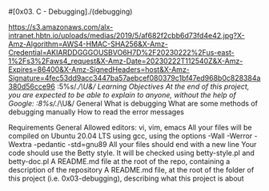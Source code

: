 #[0x03. C - Debugging]./(debugging) 

https://s3.amazonaws.com/alx-intranet.hbtn.io/uploads/medias/2019/5/af682f2cbb6d73fd4e42.jpg?X-Amz-Algorithm=AWS4-HMAC-SHA256&X-Amz-Credential=AKIARDDGGGOUSBVO6H7D%2F20230222%2Fus-east-1%2Fs3%2Faws4_request&X-Amz-Date=20230222T112540Z&X-Amz-Expires=86400&X-Amz-SignedHeaders=host&X-Amz-Signature=4fec53dd9acc3447ba57aebcef080379c1bf47ed968b0c828384a380d56cce96
:5%s/.*/\U&/
Learning Objectives
At the end of this project, you are expected to be able to explain to anyone, without the help of Google:
:8%s/.*/\U&/
General
What is debugging
What are some methods of debugging manually
How to read the error messages

Requirements
General
Allowed editors: vi, vim, emacs
All your files will be compiled on Ubuntu 20.04 LTS using gcc, using the options -Wall -Werror -Wextra -pedantic -std=gnu89
All your files should end with a new line
Your code should use the Betty style. It will be checked using betty-style.pl and betty-doc.pl
A README.md file at the root of the repo, containing a description of the repository
A README.md file, at the root of the folder of this project (i.e. 0x03-debugging), describing what this project is about


